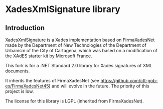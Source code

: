 XadesXmlSignature library
=============

Introduction
-------------
XadesXmlSignature is a Xades implementation based on FirmaXadesNet made by the Department of New Technologies of the Department of Urbanism of the City of Cartagena, which was based on a modification of the XAdES starter kit by Microsoft France.

This fork is for a .NET Standard 2.0 library for Xades signatures of XML documents.

It inherits the features of FirmaXadesNet (see https://github.com/ctt-gob-es/FirmaXadesNet45) and will evolve in the future.
The priority of this project is low.

The license for this library is LGPL (inherited from FirmaXadesNet).
